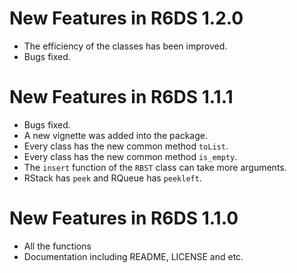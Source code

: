 <!-- README.md is generated from README.Rmd. Please edit that file -->

New Features in R6DS 1.2.0
==========================

-   The efficiency of the classes has been improved.
-   Bugs fixed.

New Features in R6DS 1.1.1
==========================

-   Bugs fixed.
-   A new vignette was added into the package.
-   Every class has the new common method `toList`.
-   Every class has the new common method `is_empty`.
-   The `insert` function of the `RBST` class can take more arguments.
-   RStack has `peek` and RQueue has `peekleft`.

New Features in R6DS 1.1.0
==========================

-   All the functions
-   Documentation including README, LICENSE and etc.
